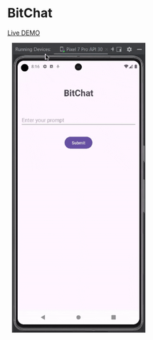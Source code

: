 # BitChat

[Live DEMO](https://appetize.io/app/b_asoy3h3r3k4dgojrdqujetjkni)

<a href="https://appetize.io/app/b_asoy3h3r3k4dgojrdqujetjkni">
<img src="media/bitchatApp.gif" 
width="300" hspace="10" >
</a>


